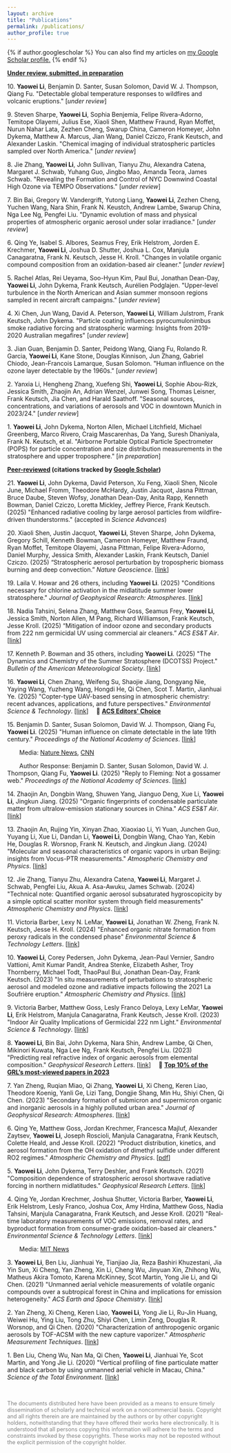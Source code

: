 ```yaml
---
layout: archive
title: "Publications"
permalink: /publications/
author_profile: true
---
```

{% if author.googlescholar %}
  You can also find my articles on <u><a href="{{author.googlescholar}}">my Google Scholar profile</a>.</u>
{% endif %}
<!--{% if author.googlescholar %}
  You can also find my articles on <u><a href="{{author.googlescholar}}">my Google Scholar profile</a>.</u>
{% endif %}

{% include base_path %}

{% for post in site.publications reversed %}
  {% include archive-single.html %}
{% endfor %}
-->

<!--- \* denotes equally contributing authors -->


**<ins>Under review, submitted, in preparation</ins>**

10\. **Yaowei Li**, Benjamin D. Santer, Susan Solomon, David W. J. Thompson, Qiang Fu. "Detectable global temperature responses to wildfires and volcanic eruptions." [*under review*]

9\. Steven Sharpe, **Yaowei Li**, Sophia Benjemia, Felipe Rivera-Adorno, Temitope Olayemi, Julius Ese, Xiaoli Shen, Matthew Fraund, Ryan Moffet, Nurun Nahar Lata, Zezhen Cheng, Swarup China, Cameron Homeyer, John Dykema, Matthew A. Marcus, Jian Wang, Daniel Cziczo, Frank Keutsch, and Alexander Laskin. "Chemical imaging of individual stratospheric particles sampled over North America." [*under review*]

8\. Jie Zhang, **Yaowei Li**, John Sullivan, Tianyu Zhu, Alexandra Catena, Margaret J. Schwab, Yuhang Guo, Jingbo Mao, Amanda Teora, James Schwab. "Revealing the Formation and Control of NYC Downwind Coastal High Ozone via TEMPO Observations." [*under review*]

7\. Bin Bai, Gregory W. Vandergrift, Yutong Liang, **Yaowei Li**, Zezhen Cheng, Yuchen Wang, Nara Shin, Frank N. Keustch, Andrew Lambe, Swarup China, Nga Lee Ng, Pengfei Liu. "Dynamic evolution of mass and physical properties of atmospheric organic aerosol under solar irradiance." [*under review*]

6\. Qing Ye, Isabel S. Albores, Seamus Frey, Erik Helstrom, Jorden E. Krechmer, **Yaowei Li**, Joshua D. Shutter, Joshua L. Cox, Manjula Canagaratna, Frank N. Keutsch, Jesse H. Kroll. "Changes in volatile organic compound composition from an oxidation-based air cleaner." [*under review*]

5\. Rachel Atlas, Rei Ueyama, Soo-Hyun Kim, Paul Bui, Jonathan Dean-Day, **Yaowei Li**, John Dykema, Frank Keutsch, Aurélien Podglajen. "Upper-level turbulence in the North American and Asian summer monsoon regions sampled in recent aircraft campaigns." [*under review*]

4\. Xi Chen, Jun Wang, David A. Peterson, **Yaowei Li**, William Julstrom, Frank Keutsch, John Dykema. "Particle coating influences pyrocumulonimbus smoke radiative forcing and stratospheric warming: Insights from 2019-2020 Australian megafires" [*under review*]

3\. Jian Guan, Benjamin D. Santer, Peidong Wang, Qiang Fu, Rolando R. Garcia, **Yaowei Li**, Kane Stone, Douglas Kinnison, Jun Zhang, Gabriel Chiodo, Jean-Francois Lamarque, Susan Solomon. "Human influence on the ozone layer detectable by the 1960s." [*under review*]

2\. Yanxia Li, Hengheng Zhang, Xuefeng Shi, **Yaowei Li**, Sophie Abou-Rizk, Jessica Smith, Zhaojin An, Adrian Wenzel, Junwei Song, Thomas Leisner, Frank Keutsch, Jia Chen, and Harald Saathoff. "Seasonal sources,  concentrations, and variations of aerosols and VOC in downtown Munich in 2023/24." [*under review*]

1\. **Yaowei Li**, John Dykema, Norton Allen, Michael Litchfield, Michael Greenberg, Marco Rivero, Craig Mascarenhas, Da Yang, Suresh Dhaniyala, Frank N. Keutsch, et al. "Airborne Portable Optical Particle Spectrometer (POPS) for particle concentration and size distribution measurements in the stratosphere and upper troposphere." [*in preparation*]

**<ins>Peer-reviewed</ins> (citations tracked by [Google Scholar](https://scholar.google.com/citations?user=UWMvMhUAAAAJ&hl=en))**

21\. **Yaowei Li**, John Dykema, David Peterson, Xu Feng, Xiaoli Shen, Nicole June, Michael Fromm, Theodore McHardy, Justin Jacquot, Jasna Pittman, Bruce Daube, Steven Wofsy, Jonathan Dean-Day, Anita Rapp, Kenneth Bowman, Daniel Cziczo, Loretta Mickley, Jeffrey Pierce, Frank Keutsch. (2025) "Enhanced radiative cooling by large aerosol particles from wildfire-driven thunderstorms." (accepted in *Science Advances*)

20\. Xiaoli Shen, Justin Jacquot, **Yaowei Li**, Steven Sharpe, John Dykema, Gregory Schill, Kenneth Bowman, Cameron Homeyer, Matthew Fraund, Ryan Moffet, Temitope Olayemi, Jasna Pittman, Felipe Rivera-Adorno, Daniel Murphy, Jessica Smith, Alexander Laskin, Frank Keutsch, Daniel Cziczo. (2025) “Stratospheric aerosol perturbation by tropospheric biomass burning and deep convection.” *Nature Geoscience*. [[link](https://www.nature.com/articles/s41561-025-01821-1)]

19\. Laila V. Howar and 26 others, including **Yaowei Li**. (2025) "Conditions necessary for chlorine activation in the midlatitude summer lower stratosphere." *Journal of Geophysical Research: Atmospheres*. [[link](https://agupubs.onlinelibrary.wiley.com/doi/10.1029/2025JD043786)]

18\. Nadia Tahsini, Selena Zhang, Matthew Goss, Seamus Frey, **Yaowei Li**, Jessica Smith, Norton Allen, M Pang, Richard Williamson, Frank Keutsch, Jesse  Kroll. (2025) “Mitigation of indoor ozone and secondary products from 222 nm germicidal UV using commercial air cleaners.” *ACS ES&T Air*. [[link](https://pubs.acs.org/doi/abs/10.1021/acsestair.5c00138)]

17\. Kenneth P. Bowman and 35 others, including **Yaowei Li**. (2025) "The Dynamics and Chemistry of the Summer Stratosphere (DCOTSS) Project." *Bulletin of the American Meteorological Society*. [[link](https://journals.ametsoc.org/view/journals/bams/aop/BAMS-D-24-0177.1/BAMS-D-24-0177.1.xml?rskey=dGuoNb&result=1)]

16\. **Yaowei Li**, Chen Zhang, Weifeng Su, Shaojie Jiang, Dongyang Nie, Yaying Wang, Yuzheng Wang, Hongdi He, Qi Chen, Scot T. Martin, Jianhuai Ye. (2025) "Copter-type UAV-based sensing in atmospheric chemistry: recent advances, applications, and future perspectives." *Environmental Science & Technology*. [[link](https://pubs.acs.org/doi/10.1021/acs.est.5c00074)] &emsp;🌟 **[ACS Editors' Choice](https://pubs.acs.org/page/policy/editorchoice/index.html)**

15\. Benjamin D. Santer, Susan Solomon, David W. J. Thompson, Qiang Fu, **Yaowei Li**. (2025) "Human influence on climate detectable in the late 19th century." *Proceedings of the National Academy of Sciences*. [[link](https://www.pnas.org/doi/10.1073/pnas.2500829122)]

&emsp;&emsp;Media: [Nature News](https://www.nature.com/articles/d41586-025-01909-z), [CNN](https://www.cnn.com/2025/06/16/climate/global-warming-detection-study)

&emsp;&emsp;Author Response: Benjamin D. Santer, Susan Solomon, David W. J. Thompson, Qiang Fu, **Yaowei Li**. (2025) "Reply to Fleming: Not a gossamer web." *Proceedings of the National Academy of Sciences*. [[link](https://www.pnas.org/doi/10.1073/pnas.2521259122)]

14\. Zhaojin An, Dongbin Wang, Shuwen Yang, Jianguo Deng, Xue Li, **Yaowei Li**, Jingkun Jiang. (2025) "Organic fingerprints of condensable particulate matter from ultralow-emission stationary sources in China." *ACS ES&T Air*. [[link](https://pubs.acs.org/doi/10.1021/acsestair.5c00006)]

13\. Zhaojin An, Rujing Yin, Xinyan Zhao, Xiaoxiao Li, Yi Yuan, Junchen Guo, Yuyang Li, Xue Li, Dandan Li, **Yaowei Li**, Dongbin Wang, Chao Yan, Kebin He, Douglas R. Worsnop, Frank N. Keutsch, and Jingkun Jiang. (2024) "Molecular and seasonal characteristics of organic vapors in urban Beijing: insights from Vocus-PTR measurements." *Atmospheric Chemistry and Physics*. [[link](https://acp.copernicus.org/articles/24/13793/2024/)]

12\. Jie Zhang, Tianyu Zhu, Alexandra Catena, **Yaowei Li**, Margaret J. Schwab, Pengfei Liu, Akua A. Asa-Awuku, James Schwab. (2024) "Technical note: Quantified organic aerosol subsaturated hygroscopicity by a simple optical scatter monitor system through field measurements" *Atmospheric Chemistry and Physics*. [[link](https://acp.copernicus.org/articles/24/13445/2024/)\]

11\. Victoria Barber, Lexy N. LeMar, **Yaowei Li**, Jonathan W. Zheng, Frank N. Keutsch, Jesse H. Kroll. (2024) "Enhanced organic nitrate formation from peroxy radicals in the condensed phase" *Environmental Science & Technology Letters*. [[link](https://pubs.acs.org/doi/10.1021/acs.estlett.4c00473#)\]

10\. **Yaowei Li**, Corey Pedersen, John Dykema, Jean-Paul Vernier, Sandro Vattioni, Amit Kumar Pandit, Andrea Stenke, Elizabeth Asher, Troy Thornberry, Michael Todt, ThaoPaul Bui, Jonathan Dean-Day, Frank Keutsch. (2023) "In situ measurements of perturbations to stratospheric aerosol and modeled ozone and radiative impacts following the 2021 La Soufrière eruption." *Atmospheric Chemistry and Physics*. [[link](https://acp.copernicus.org/articles/23/15351/2023/)\]

9\. Victoria Barber, Matthew Goss, Lesly Franco Deloya, Lexy LeMar, **Yaowei Li**, Erik Helstrom, Manjula Canagaratna, Frank Keutsch, Jesse Kroll. (2023) "Indoor Air Quality Implications of Germicidal 222 nm Light." *Environmental Science & Technology*. [[link](https://pubs.acs.org/doi/full/10.1021/acs.est.3c05680)\]

8\. **Yaowei Li**, Bin Bai, John Dykema, Nara Shin, Andrew Lambe, Qi Chen, Mikinori Kuwata, Nga Lee Ng, Frank Keutsch, Pengfei Liu. (2023) "Predicting real refractive index of organic aerosols from elemental composition." *Geophysical Research Letters*. [[link](https://agupubs.onlinelibrary.wiley.com/doi/10.1029/2023GL103446)\] &emsp;🌟 **[Top 10% of the GRL’s most-viewed papers in 2023](https://cloud.email2.wiley.com/Top_Viewed_Article?ContactID=0037807887934GBQOX&j=388703&sfmc_sub=67369527&l=24_HTML&u=11881187&mid=500009194&jb=463&utm_source=sfmc&utm_medium=email&utm_campaign=807786_AT_Top_Viewed_Authors_Mar25)**

7\. Yan Zheng, Ruqian Miao, Qi Zhang, **Yaowei Li**, Xi Cheng, Keren Liao, Theodore Koenig, Yanli Ge, Lizi Tang, Dongjie Shang, Min Hu, Shiyi Chen, Qi Chen. (2023) "Secondary formation of submicron and supermicron organic and inorganic aerosols in a highly polluted urban area." *Journal of Geophysical Research: Atmospheres*. [[link](https://agupubs.onlinelibrary.wiley.com/doi/abs/10.1029/2022JD037865)\]

6\. Qing Ye, Matthew Goss, Jordan Krechmer, Francesca Majluf, Alexander Zaytsev, **Yaowei Li**, Joseph Roscioli, Manjula Canagaratna, Frank Keutsch, Colette Heald, and Jesse Kroll. (2022) "Product distribution, kinetics, and aerosol formation from the OH oxidation of dimethyl sulfide under different RO2 regimes." *Atmospheric Chemistry and Physics*. [[pdf](https://acp.copernicus.org/articles/22/16003/2022/acp-22-16003-2022-discussion.html)\]

5\. **Yaowei Li**, John Dykema, Terry Deshler, and Frank Keutsch. (2021) "Composition dependence of stratospheric aerosol shortwave radiative forcing in northern midlatitudes." *Geophysical Research Letters*. [[link](https://agupubs.onlinelibrary.wiley.com/doi/full/10.1029/2021GL094427)\]

4\. Qing Ye, Jordan Krechmer, Joshua Shutter, Victoria Barber, **Yaowei Li**, Erik Helstrom, Lesly Franco, Joshua Cox, Amy Hrdina, Matthew Goss, Nadia Tahsini, Manjula Canagaratna, Frank Keutsch, and Jesse Kroll. (2021) "Real-time laboratory measurements of VOC emissions, removal rates, and byproduct formation from consumer-grade oxidation-based air cleaners." *Environmental Science & Technology Letters*. \[[link](https://pubs.acs.org/doi/full/10.1021/acs.estlett.1c00773)\]

&emsp;&emsp;Media: [MIT News](https://news.mit.edu/2021/study-finds-indoor-air-cleaners-fall-short-removing-volatile-organic-compounds-1029)

3\. **Yaowei Li**, Ben Liu, Jianhuai Ye, Tianjiao Jia, Reza Bashiri Khuzestani, Jia Yin Sun, Xi Cheng, Yan Zheng, Xin Li, Cheng Wu, Jinyuan Xin, Zhihong Wu, Matheus Akira Tomoto, Karena McKinney, Scot Martin, Yong Jie Li, and Qi Chen. (2021) "Unmanned aerial vehicle measurements of volatile organic compounds over a subtropical forest in China and implications for emission heterogeneity." *ACS Earth and Space Chemistry*. \[[link](https://pubs.acs.org/doi/abs/10.1021/acsearthspacechem.0c00271)\]

2\. Yan Zheng, Xi Cheng, Keren Liao, **Yaowei Li**, Yong Jie Li, Ru-Jin Huang, Weiwei Hu, Ying Liu, Tong Zhu, Shiyi Chen, Limin Zeng, Douglas R. Worsnop, and Qi Chen. (2020) "Characterization of anthropogenic organic aerosols by TOF-ACSM with the new capture vaporizer." *Atmospheric Measurement Techniques*. \[[link](https://amt.copernicus.org/articles/13/2457/2020/)\]

1\. Ben Liu, Cheng Wu, Nan Ma, Qi Chen, **Yaowei Li**, Jianhuai Ye, Scot Martin, and Yong Jie Li. (2020) "Vertical profiling of fine particulate matter and black carbon by using unmanned aerial vehicle in Macau, China." *Science of the Total Environment*. \[[link](https://www.sciencedirect.com/science/article/abs/pii/S0048969719361054)\]

<br/>


<span style="color:grey; font-size:0.9em">The documents distributed here have been provided as a means to ensure timely dissemination of scholarly and technical work on a noncommercial basis. Copyright and all rights therein are are maintained by the authors or by other copyright holders, notwithstanding that they have offered their works here electronically. It is understood that all persons copying this information will adhere to the terms and constraints invoked by these copyrights. These works may not be reposted without the explicit permission of the copyright holder.</span>
